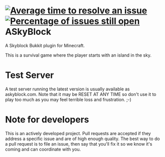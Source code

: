 [![Average time to resolve an issue](http://isitmaintained.com/badge/resolution/Tastybento/askyblock.svg)](http://isitmaintained.com/project/Tastybento/askyblock "Average time to resolve an issue") [![Percentage of issues still open](http://isitmaintained.com/badge/open/Tastybento/askyblock.svg)](http://isitmaintained.com/project/Tastybento/askyblock "Percentage of issues still open")
ASkyBlock
==========

A Skyblock Bukkit plugin for Minecraft.

This is a survival game where the player starts with an island in the sky.

Test Server
===========
A test server running the latest version is usually available as askyblock.com. Note that it may be RESET AT ANY TIME so don't use it to play too much as you may feel terrible loss and frustration. ;-)


Note for developers
===================
This is an actively developed project. Pull requests are accepted if they address a specific issue and are of high enough quality. The best way to do a pull request is to file an issue, then say that you'll fix it so we know it's coming and can coordinate with you.
